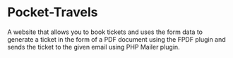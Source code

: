 # Pocket-Travels
A website that allows you to book tickets and uses the form data to generate a ticket in the form of a PDF document using the FPDF plugin and sends the ticket to the given email using PHP Mailer plugin.
